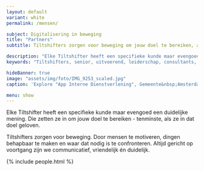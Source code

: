 ```yaml
---
layout: default
variant: white
permalink: /mensen/

subject: Digitalisering in beweging
title: "Partners"
subtitle: Tiltshifters zorgen voor beweging om jouw doel te bereiken, als ze er in geloven tenminste.

description: "Elke Tiltshifter heeft een specifieke kunde maar evengoed een duidelijke mening. Die zetten ze in om jouw doel te bereiken - tenminste, als ze in dat doel geloven. Tiltshifters zorgen voor beweging. Door mensen te motiveren, dingen behapbaar te maken en waar dat nodig is te confronteren. Altijd gericht op voortgang zijn we communicatief, vriendelijk én duidelijk. "
keywords: "Tiltshifters, senior, uitvoerend, leiderschap, consultants, partners, mensen, peeps, innovatie, interventie, vacature"

hideBanner: true
image: "assets/img/foto/IMG_9253_scaled.jpg"
caption: 'Explore "App Interne Dienstverlening", Gemeente&nbsp;Amsterdam'

menu: show
---
```

Elke Tiltshifter heeft een specifieke kunde maar evengoed een duidelijke mening. Die zetten ze in om jouw doel te bereiken - tenminste, als ze in dat doel geloven.

Tiltshifters zorgen voor beweging. Door mensen te motiveren, dingen behapbaar te maken en waar dat nodig is te confronteren. Altijd gericht op voortgang zijn we communicatief, vriendelijk én duidelijk.

{% include people.html %}
